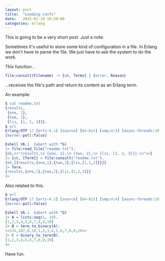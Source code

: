```yaml
---
layout: post
title:  "Loading confs"
date:   2015-01-10 16:20:00
categories: erlang
---
```


This is going to be a very short post. Just a note.

Sometimes it's useful to store some kind of configuration in a
file. In Erlang we don't have to parse the file. We just have to ask
the system to do the work.

This function...

```Erlang
file:consult(Filename) -> {ok, Terms} | {error, Reason}
```

...receives the file's path and return its content as an Erlang term.

An example:

```Erlang
$ cat readme.txt
{results,
 {one, 1},
 {two, 2},
 {lis, [1, 2, 3]}}.
$ erl
Erlang/OTP 17 [erts-6.1] [source] [64-bit] [smp:4:4] [async-threads:10] [hipe]
[kernel-poll:false]

Eshell V6.1  (abort with ^G)
1> file:read_file("readme.txt").
{ok,<<"{results,\n {one, 1},\n {two, 2},\n {lis, [1, 2, 3]}}.\n">>}
2> {ok, [Term]} = file:consult("readme.txt").
{ok,[{results,{one,1},{two,2},{lis,[1,2,3]}}]}
3> Term.
{results,{one,1},{two,2},{lis,[1,2,3]}}
4>
```

Also related to this.

```Erlang
$ erl
Erlang/OTP 17 [erts-6.1] [source] [64-bit] [smp:4:4] [async-threads:10] [hipe]
[kernel-poll:false]

Eshell V6.1  (abort with ^G)
1> A = lists:seq(1, 10).
[1,2,3,4,5,6,7,8,9,10]
2> B = term_to_binary(A).
<<131,107,0,10,1,2,3,4,5,6,7,8,9,10>>
3> C = binary_to_term(B).
[1,2,3,4,5,6,7,8,9,10]
4>
```

Have fun.
